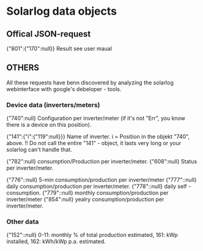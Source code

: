 # Solarlog data objects

## Offical JSON-request

{"801":{"170":null}} Result see user maual

## OTHERS

All these requests have benn discovered by analyzing the solarlog webinterface with google's debeloper - tools.

### Device data (inverters/meters)

{"740":null} Configuration per inverter/meter (if it's not "Err", you know there is a device on this position).

{"141":{"i":{"119":null}}} Name of inverter. i = Position in the objekt "740", above. !! Do not call the entire "141" - object, it lasts very long or your solarlog can't handle that.

{"782":null} consumption/Production per inverter/meter.
{"608":null} Status per inverter/meter.

{"776"::null} 5-min consumption/production per inverter/meter
{"777"::null} daily consumption/production per inverter/meter.
{"778"::null} daily self - consumption.
{"779"::null} monthly consumption/production per inverter/meter
{"854":null} yealry consumption/production per inverter/meter.

### Other data
{"152"::null} 0-11: monthly % of total production estimated, 161: kWp installed, 162: kWh/kWp p.a. estimated.
